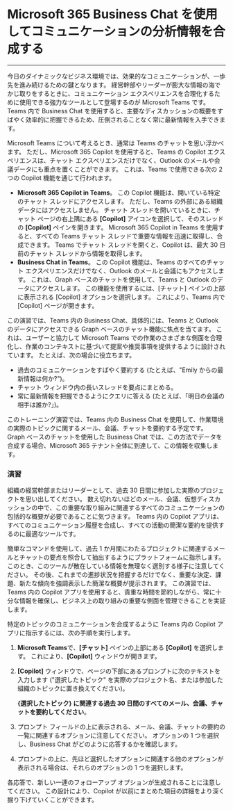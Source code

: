 
# Microsoft 365 Business Chat を使用してコミュニケーションの分析情報を合成する
---
今日のダイナミックなビジネス環境では、効果的なコミュニケーションが、一歩先を進み続けるための鍵となります。 経営幹部やリーダーが膨大な情報の海でかじ取りをするときに、コミュニケーション エクスペリエンスを合理化するために使用できる強力なツールとして登場するのが Microsoft Teams です。 Teams 内で Business Chat を使用すると、主要なディスカッションの概要をすばやく効率的に把握できるため、圧倒されることなく常に最新情報を入手できます。

Microsoft Teams について考えるとき、通常は Teams のチャットを思い浮かべます。 ただし、Microsoft 365 Copilot を使用すると、Teams の Copilot エクスペリエンスは、チャット エクスペリエンスだけでなく、Outlook のメールや会議データにも重点を置くことができます。 これは、Teams で使用できる次の 2 つの Copilot 機能を通じて行われます。

 -  **Microsoft 365 Copilot in Teams**。 この Copilot 機能は、開いている特定のチャット スレッドにアクセスします。 ただし、Teams の外部にある組織データにはアクセスしません。 チャット スレッドを開いているときに、チャット ページの右上隅にある **[Copilot]** アイコンを選択して、そのスレッドの **[Copilot]** ペインを開きます。 Microsoft 365 Copilot in Teams を使用すると、すべての Teams チャット スレッドで重要な情報を迅速に取得し、合成できます。 Teams でチャット スレッドを開くと、Copilot は、最大 30 日前のチャット スレッドから情報を取得します。
 -  **Business Chat in Teams**。 この Copilot 機能は、Teams のすべてのチャット エクスペリエンスだけでなく、Outlook のメールと会議にもアクセスします。 これは、Graph ベースのチャットを使用して、Teams と Outlook のデータにアクセスします。 この機能を使用するには、[チャット] ペインの上部に表示される [Copilot] オプションを選択します。 これにより、Teams 内で [Copilot] ページが開きます。

この演習では、Teams 内の Business Chat、具体的には、Teams と Outlook のデータにアクセスできる Graph ベースのチャット機能に焦点を当てます。 これは、ユーザーと協力して Microsoft Teams での作業のさまざまな側面を合理化し、作業のコンテキストに基づいて提案や推奨事項を提供するように設計されています。 たとえば、次の場合に役立ちます。

 -  過去のコミュニケーションをすばやく要約する (たとえば、"Emily からの最新情報は何か?")。
 -  チャット ウィンドウ内の長いスレッドを要点にまとめる。
 -  常に最新情報を把握できるようにクエリに答える (たとえば、「明日の会議の相手は誰か?」)。

このトレーニング演習では、Teams 内の Business Chat を使用して、作業環境の実際のトピックに関するメール、会議、チャットを要約する予定です。 Graph ベースのチャットを使用した Business Chat では、この方法でデータを合成する場合、Microsoft 365 テナント全体に到達して、この情報を収集します。<br>

### 演習

組織の経営幹部またはリーダーとして、過去 30 日間に参加した実際のプロジェクトを思い出してください。 数え切れないほどのメール、会議、仮想ディスカッションの中で、この重要な取り組みに関連するすべてのコミュニケーションの包括的な概要が必要であることに気づきます。 Teams 内の Copilot アプリは、すべてのコミュニケーション履歴を合成し、すべての活動の簡潔な要約を提供するのに最適なツールです。

簡単なコマンドを使用して、過去 1 か月間にわたるプロジェクトに関連するメールとチャットの要点を照合して抽出するようにプラットフォームに指示します。 このとき、このツールが散在している情報を無理なく選別する様子に注意してください。 その後、これまでの進捗状況を把握するだけでなく、重要な決定、課題、新たな傾向を強調表示した簡潔な概要が提示されます。 この演習では、Teams 内の Copilot アプリを使用すると、貴重な時間を節約しながら、常に十分な情報を確保し、ビジネス上の取り組みの重要な側面を管理できることを実証します。

特定のトピックのコミュニケーションを合成するように Teams 内の Copilot アプリに指示するには、次の手順を実行します。<br>

1.  **Microsoft Teams**で、**[チャット]** ペインの上部にある **[Copilot]** を選択します。 これにより、**[Copilot]** ウィンドウが開きます。
2.  **[Copilot]** ウィンドウで、ページの下部にあるプロンプトに次のテキストを入力します ("選択したトピック" を実際のプロジェクト名、または参加した組織のトピックに置き換えてください)。
    
    **\{選択したトピック\} に関連する過去 30 日間のすべてのメール、会議、チャットを要約してください**。
3.  プロンプト フィールドの上に表示される、メール、会議、チャットの要約の一覧に関連するオプションに注意してください。 オプションの 1 つを選択し、Business Chat がどのように応答するかを確認します。
4.  プロンプトの上に、先ほど選択したオプションに関連する他のオプションが表示される場合は、それらのオプションの 1 つを選択します。

各応答で、新しい一連のフォローアップ オプションが生成されることに注意してください。 この設計により、Copilot が以前にまとめた項目の詳細をより深く掘り下げていくことができます。
